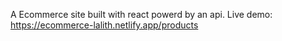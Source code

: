 A Ecommerce site built with react powerd by an api.
Live demo: https://ecommerce-lalith.netlify.app/products
